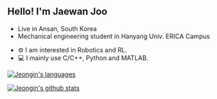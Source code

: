 ## Hello! I'm Jaewan Joo

 * Live in Ansan, South Korea
 * Mechanical engineering student in Hanyang Univ. ERICA Campus

- ⚙  I am interested in Robotics and RL.
- 💻 I mainly use C/C++, Python and MATLAB.


[![Jeongin's languages](https://github-readme-stats.vercel.app/api/top-langs/?username=red-sprout&theme=dracula&layout=compact&hide=javascript,html,jupyter%20notebook&exclude_repo=python-vaction)](https://github.com/anuraghazra/github-readme-stats)

[![Jeongin's github stats](https://github-readme-stats.vercel.app/api?username=red-sprout&show_icons=true&theme=dark&count_private=true)](https://github.com/anuraghazra/github-readme-stats)


<!--
**red-sprout/red-sprout** is a ✨ _special_ ✨ repository because its `README.md` (this file) appears on your GitHub profile.

Here are some ideas to get you started:

- 🔭 I’m currently working on ...
- 🌱 I’m currently learning ...
- 👯 I’m looking to collaborate on ...
- 🤔 I’m looking for help with ...
- 💬 Ask me about ...
- 📫 How to reach me: ...
- 😄 Pronouns: ...
- ⚡ Fun fact: ...
-->
